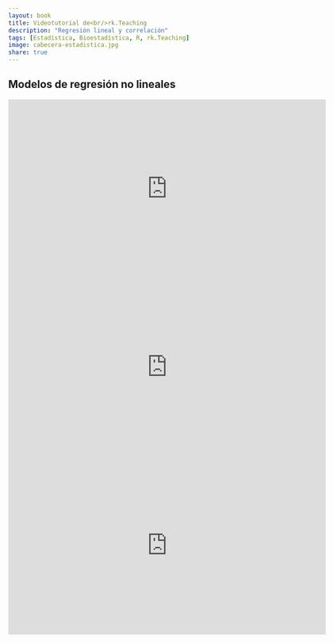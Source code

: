 ```yaml
---
layout: book
title: Videotutorial de<br/>rk.Teaching
description: "Regresión lineal y correlación"
tags: [Estadística, Bioestadística, R, rk.Teaching]
image: cabecera-estadistica.jpg
share: true
---
```


## Modelos de regresión no lineales

<iframe width="640" height="360" src="https://www.youtube.com/embed/ZAPYRo2aT9M?list=PLYEn7GTzOc8RFIBylmc8zBqfYtGYJzfrj" frameborder="0" allowfullscreen></iframe>

<iframe width="640" height="360" src="https://www.youtube.com/embed/e9Z3TkhIJtQ?list=PLYEn7GTzOc8RFIBylmc8zBqfYtGYJzfrj" frameborder="0" allowfullscreen></iframe>

<iframe width="640" height="360" src="https://www.youtube.com/embed/MsW-P10cR-4?list=PLYEn7GTzOc8RFIBylmc8zBqfYtGYJzfrj" frameborder="0" allowfullscreen></iframe>
